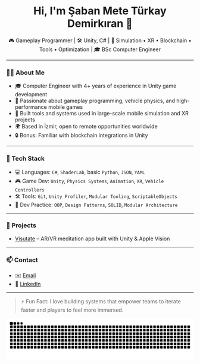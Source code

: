 <h1 align="center">Hi, I'm Şaban Mete Türkay Demirkıran 👋</h1>

<p align="center">
🎮 Gameplay Programmer | 🛠️ Unity, C# | 🚀 Simulation • XR • Blockchain • Tools • Optimization | 🎓 BSc Computer Engineer
</p>

---

### 👨‍💻 About Me

- 🎓 Computer Engineer with 4+ years of experience in Unity game development  
- 🧠 Passionate about  gameplay programming, vehicle physics, and high-performance mobile games  
- 🚀 Built tools and systems used in large-scale mobile simulation and XR projects  
- 🌍 Based in İzmir, open to remote opportunities worldwide  
- 🔒 Bonus: Familiar with blockchain integrations in Unity

---

### 🔧 Tech Stack

- 💻 Languages: `C#`, `ShaderLab`, basic `Python`, `JSON`, `YAML`
- 🎮 Game Dev: `Unity`, `Physics Systems`, `Animation`, `XR`, `Vehicle Controllers`
- 🛠️ Tools: `Git`, `Unity Profiler`, `Modular Tooling`, `ScriptableObjects`
- 🧪 Dev Practice: `OOP`, `Design Patterns`, `SOLID`, `Modular Architecture`

---

### 🚀 Projects

- [Visutate]([https://visutate.com/]()) – AR/VR meditation app built with Unity & Apple Vision  
---

### 📫 Contact

- ✉️ [Email](mailto:meteturkay00@gmail.com)
- 💼 [LinkedIn](https://linkedin.com/in/sabanmete)

---

> ⚡ Fun Fact: I love building systems that empower teams to iterate faster and players to feel more immersed.


<!---
sbmeteturkay/sbmeteturkay is a ✨ special ✨ repository because its `README.md` (this file) appears on your GitHub profile.
You can click the Preview link to take a look at your changes.
--->
<picture>
  <source media="(prefers-color-scheme: dark)" srcset="https://raw.githubusercontent.com/sbmeteturkay/sbmeteturkay/output/github-contribution-grid-snake-dark.svg">
  <source media="(prefers-color-scheme: light)" srcset="https://raw.githubusercontent.com/sbmeteturkay/sbmeteturkay/output/github-contribution-grid-snake.svg">
  <img alt="github contribution grid snake animation" src="https://raw.githubusercontent.com/sbmeteturkay/sbmeteturkay/output/github-contribution-grid-snake.svg">
</picture>
